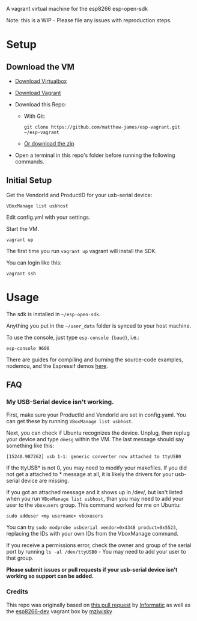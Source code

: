 A vagrant virtual machine for the esp8266 esp-open-sdk

Note: this is a WIP - Please file any issues with reproduction steps.

# Setup

## Download the VM

* [Download Virtualbox](https://www.virtualbox.org/wiki/Downloads)

* [Download Vagrant](http://www.vagrantup.com/downloads.html)

* Download this Repo:
	* With Git:

	    ````git clone https://github.com/matthew-james/esp-vagrant.git ~/esp-vagrant````

	* [Or download the zip](https://github.com/matthew-james/esp-vagrant/archive/master.zip)

* Open a terminal in this repo's folder before running the following commands.

## Initial Setup

Get the VendorId and ProductID for your usb-serial device:

    VBoxManage list usbhost

Edit config.yml with your settings.

Start the VM.

    vagrant up

The first time you run ````vagrant up```` vagrant will install the SDK.

You can login like this:

    vagrant ssh

# Usage

The sdk is installed in ````~/esp-open-sdk````.

Anything you put in the ````~/user_data```` folder is synced to your host machine.

To use the console, just type ````esp-console {baud}````, i.e.:

    esp-console 9600

There are guides for compiling and burning the source-code examples, nodemcu, and the Espressif demos [here](https://github.com/matthew-james/esp-vagrant/wiki/burning-firmware).


## FAQ

### My USB-Serial device isn't working.

First, make sure your ProductId and VendorId are set in config.yaml.  You can get these by running ````VBoxManage list usbhost````.

Next, you can check if Ubuntu recognizes the device.  Unplug, then replug your device and type ````dmesg```` within the VM.  The last message should say something like this:

````[15240.987262] usb 1-1: generic converter now attached to ttyUSB0````

If the ttyUSB* is not 0, you may need to modify your makefiles.  If you did not get a attached to * message at all, it is likely the drivers for your usb-serial device are missing.

If you got an attached message and it shows up in /dev/, but isn't listed when you run ````VBoxManage list usbhost````, than you may need to add your user to the ````vboxusers```` group.  This command worked for me on Ubuntu:

    sudo adduser <my username> vboxusers

You can try ````sudo modprobe usbserial vendor=0x4348 product=0x5523````, replacing the IDs with your own IDs from the VboxManage command.

If you receive a permissions error, check the owner and group of the serial port by running ````ls -al /dev/ttyUSB0```` - You may need to add your user to that group.

**Please submit issues or pull requests if your usb-serial device isn't working so support can be added.**

### Credits

This repo was originally based on [this pull request](https://github.com/pfalcon/esp-open-sdk/pull/27) by [Informatic](https://github.com/Informatic) as well as the [esp8266-dev](https://github.com/mziwisky/esp8266-dev) vagrant box by [mziwisky](https://github.com/mziwisky)
